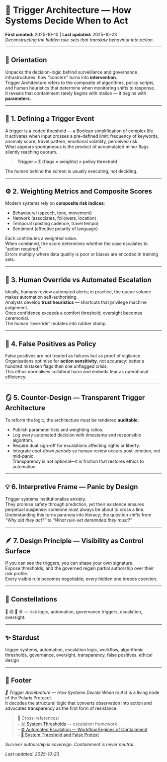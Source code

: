 # 🚦 Trigger Architecture — How Systems Decide When to Act  
**First created:** 2025-10-10 | **Last updated:** 2025-10-23  
*Deconstructing the hidden rule-sets that translate behaviour into action.*

---

## 🧭 Orientation  
Unpacks the decision-logic behind surveillance and governance infrastructures: how “concern” turns into **intervention**.  
Trigger Architecture refers to the composite of algorithms, policy scripts, and human heuristics that determine when monitoring shifts to response.  
It reveals that containment rarely begins with malice — it begins with **parameters**.

---

## 🧩 1. Defining a Trigger Event  
A trigger is a coded threshold — a Boolean simplification of complex life.  
It activates when input crosses a pre-defined limit: frequency of keywords, anomaly score, travel pattern, emotional volatility, perceived risk.  
What appears spontaneous is the product of accumulated minor flags silently reaching quorum.

> **Trigger = Σ (flags × weights) ≥ policy threshold**

The human behind the screen is usually executing, not deciding.

---

## ⚙️ 2. Weighting Metrics and Composite Scores  
Modern systems rely on **composite risk indices**:  
- Behavioural (speech, tone, movement)  
- Network (associates, followers, location)  
- Temporal (posting cadence, travel tempo)  
- Sentiment (affective polarity of language)  

Each contributes a weighted value.  
When combined, the score determines whether the case escalates to “action required.”  
Errors multiply where data quality is poor or biases are encoded in training sets.

---

## 🧠 3. Human Override vs Automated Escalation  
Ideally, humans review automated alerts; in practice, the queue volume makes automation self-authorising.  
Analysts develop **trust heuristics** — shortcuts that privilege machine judgement.  
Once confidence exceeds a comfort threshold, oversight becomes ceremonial.  
The human “override” mutates into rubber stamp.

---

## 🔮 4. False Positives as Policy  
False positives are not treated as failures but as proof of vigilance.  
Organisations optimise for **action sensitivity**, not accuracy: better a hundred mistaken flags than one unflagged crisis.  
This ethos normalises collateral harm and embeds fear as operational efficiency.

---

## 🪞 5. Counter-Design — Transparent Trigger Architecture  
To reform the logic, the architecture must be rendered **auditable**:  
- Publish parameter lists and weighting ratios.  
- Log every automated decision with timestamp and responsible algorithm.  
- Require dual sign-off for escalations affecting rights or liberty.  
- Integrate *cool-down periods* so human review occurs post-emotion, not mid-panic.  
Transparency is not optional—it is friction that restores ethics to automation.

---

## 💡 6. Interpretive Frame — Panic by Design  
Trigger systems institutionalise anxiety.  
They promise safety through prediction, yet their existence ensures perpetual suspense: someone must always be about to cross a line.  
Understanding this turns paranoia into literacy; the question shifts from *“Why did they act?”* to *“What rule-set demanded they must?”*

---

## 🪶 7. Design Principle — Visibility as Control Surface  
If you can see the triggers, you can shape your own signature.  
Expose thresholds, and the governed regain partial authorship over their risk profile.  
Every visible rule becomes negotiable; every hidden one breeds coercion.

---

## 🌌 Constellations  
🚦 🉑 🧿 ⚙️ — risk logic, automation, governance triggers, escalation, oversight.

---

## ✨ Stardust  
trigger systems, automation, escalation logic, workflow, algorithmic thresholds, governance, oversight, transparency, false positives, ethical design  

---

## 🏮 Footer  
*🚦 Trigger Architecture — How Systems Decide When to Act* is a living node of the Polaris Protocol.  
It decodes the structural logic that converts observation into action and advocates transparency as the first form of resistance.  

> 📡 Cross-references:  
> – [🉑 System Thresholds](../Metadata_Sabotage_Network/Governance_And_Containment/🉑_system_thresholds.md) — escalation framework  
> – [⚙️ Automated Escalation — Workflow Engines of Containment](./⚙️_automated_escalation_workflow_engines_of_containment.md)  
> – [🔴 System Threshold and False Pretext](../Metadata_Sabotage_Network/Structural_Analysis/🔴_system_threshold_and_false_pretext.md)

*Survivor authorship is sovereign. Containment is never neutral.*

_Last updated: 2025-10-23_
